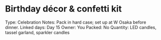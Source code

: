 # Birthday décor & confetti kit

Type: Celebration
Notes: Pack in hard case; set up at W Osaka before dinner. Linked days: Day 15 Owner: You
Packed: No
Quantity: LED candles, tassel garland, sparkler candles
